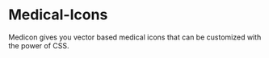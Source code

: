 # Medical-Icons
Medicon gives you vector based medical icons that can be customized with the power of CSS.
